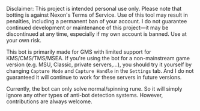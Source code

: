 Disclaimer: This project is intended personal use only. Please note that botting is against Nexon's Terms of Service. Use of this tool may result in penalties, including a permanent ban of your account. I do not guarantee continued development or maintenance of this project—it may be discontinued at any time, especially if my own account is banned. Use at your own risk.

This bot is primarily made for GMS with limited support for KMS/CMS/TMS/MSEA. If you're using the bot for a non-mainstream game version (e.g. MSU, Classic, private servers,...), you should try it yourself by changing `Capture Mode` and `Capture Handle` in the `Settings` tab. And I do not guaranteed it will continue to work for these servers in future versions.

Currently, the bot can only solve normal/spinning rune. So it will simply ignore any other types of anti-bot detection systems. However, contributions are always welcome.
